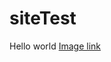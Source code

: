 # siteTest

Hello world
[Image link](https://raw.githubusercontent.com/lsvennbeck/siteTest/main/Screenshot%202021-01-08%20at%2023.36.42.png)
